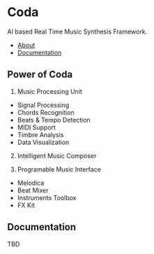 # Coda
AI based Real Time Music Synthesis Framework.

 * [About](#about)
 * [Documentation](#documentation)


<a id="about"></a>
Power of Coda
-----------------
1. Music Processing Unit
  * Signal Processing
  * Chords Recognition
  * Beats & Tempo Detection
  * MIDI Support
  * Timbre Analysis
  * Data Visualization
  
2. Intelligent Music Composer

3. Programable Music Interface
  * Melodica
  * Beat Mixer
  * Instruments Toolbox
  * FX Kit

<a id="documentation"></a>
Documentation
-----
TBD
